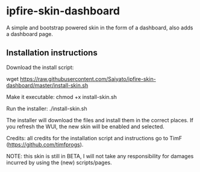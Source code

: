 # ipfire-skin-dashboard
A simple and bootstrap powered skin in the form of a dashboard, also adds a dashboard page.

## Installation instructions
Download the install script:

wget https://raw.githubusercontent.com/Saiyato/ipfire-skin-dashboard/master/install-skin.sh

Make it executable:
chmod +x install-skin.sh

Run the installer:
./install-skin.sh

The installer will download the files and install them in the correct places. If you refresh the WUI, the new skin will be enabled and selected.

Credits: all credits for the installation script and instructions go to TimF (https://github.com/timfprogs).

NOTE: this skin is still in BETA, I will not take any responsibility for damages incurred by using the (new) scripts/pages.
